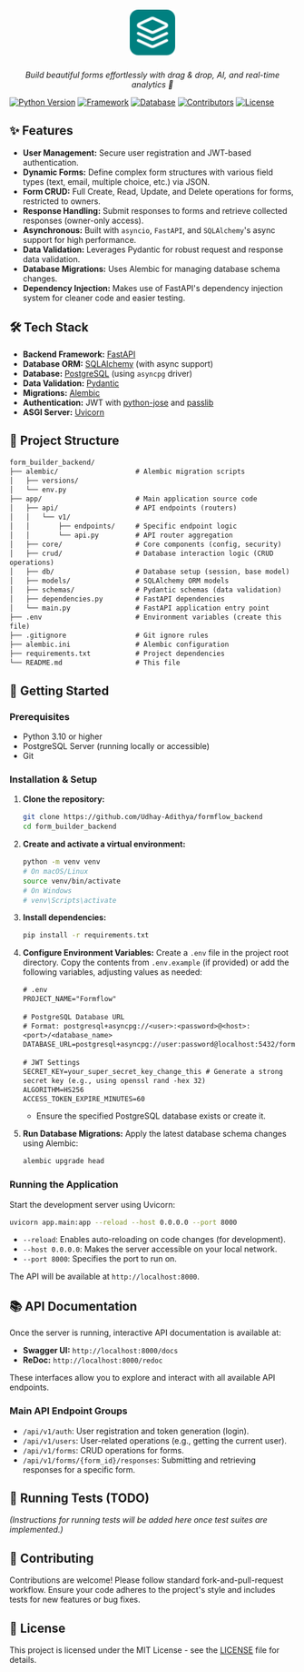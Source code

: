 <h1 align="center">
  <img src="public/logo/formflow-logo-rounded.svg" height="80" alt="FormFlow logo">
</h1>

<p align="center"><i>Build beautiful forms effortlessly with drag & drop, AI, and real-time analytics 🚀</i></p>


[![Python Version](https://img.shields.io/badge/python-3.10+-blue.svg)](https://www.python.org/downloads/)
[![Framework](https://img.shields.io/badge/Framework-FastAPI-green.svg)](https://fastapi.tiangolo.com/)
[![Database](https://img.shields.io/badge/Database-PostgreSQL-blue.svg)](https://www.postgresql.org/)
[![Contributors](https://img.shields.io/github/contributors/Udhay-Adithya/formflow?style=flat-square)](https://github.com/Udhay-Adithya/formflow_builder/graphs/contributors)
[![License](https://img.shields.io/badge/License-MIT-yellow.svg)](LICENSE)

## ✨ Features

*   **User Management:** Secure user registration and JWT-based authentication.
*   **Dynamic Forms:** Define complex form structures with various field types (text, email, multiple choice, etc.) via JSON.
*   **Form CRUD:** Full Create, Read, Update, and Delete operations for forms, restricted to owners.
*   **Response Handling:** Submit responses to forms and retrieve collected responses (owner-only access).
*   **Asynchronous:** Built with `asyncio`, `FastAPI`, and `SQLAlchemy`'s async support for high performance.
*   **Data Validation:** Leverages Pydantic for robust request and response data validation.
*   **Database Migrations:** Uses Alembic for managing database schema changes.
*   **Dependency Injection:** Makes use of FastAPI's dependency injection system for cleaner code and easier testing.

## 🛠️ Tech Stack

*   **Backend Framework:** [FastAPI](https://fastapi.tiangolo.com/)
*   **Database ORM:** [SQLAlchemy](https://www.sqlalchemy.org/) (with async support)
*   **Database:** [PostgreSQL](https://www.postgresql.org/) (using `asyncpg` driver)
*   **Data Validation:** [Pydantic](https://pydantic-docs.helpmanual.io/)
*   **Migrations:** [Alembic](https://alembic.sqlalchemy.org/)
*   **Authentication:** JWT with [python-jose](https://github.com/mpdavis/python-jose) and [passlib](https://passlib.readthedocs.io/)
*   **ASGI Server:** [Uvicorn](https://www.uvicorn.org/)

## 📂 Project Structure

```
form_builder_backend/
├── alembic/                   # Alembic migration scripts
│   ├── versions/
│   └── env.py
├── app/                       # Main application source code
│   ├── api/                   # API endpoints (routers)
│   │   └── v1/
│   │       ├── endpoints/     # Specific endpoint logic
│   │       └── api.py         # API router aggregation
│   ├── core/                  # Core components (config, security)
│   ├── crud/                  # Database interaction logic (CRUD operations)
│   ├── db/                    # Database setup (session, base model)
│   ├── models/                # SQLAlchemy ORM models
│   ├── schemas/               # Pydantic schemas (data validation)
│   ├── dependencies.py        # FastAPI dependencies
│   └── main.py                # FastAPI application entry point
├── .env                       # Environment variables (create this file)
├── .gitignore                 # Git ignore rules
├── alembic.ini                # Alembic configuration
├── requirements.txt           # Project dependencies
└── README.md                  # This file
```

## 🚀 Getting Started

### Prerequisites

*   Python 3.10 or higher
*   PostgreSQL Server (running locally or accessible)
*   Git

### Installation & Setup

1.  **Clone the repository:**
    ```bash
    git clone https://github.com/Udhay-Adithya/formflow_backend
    cd form_builder_backend
    ```

2.  **Create and activate a virtual environment:**
    ```bash
    python -m venv venv
    # On macOS/Linux
    source venv/bin/activate
    # On Windows
    # venv\Scripts\activate
    ```

3.  **Install dependencies:**
    ```bash
    pip install -r requirements.txt
    ```

4.  **Configure Environment Variables:**
    Create a `.env` file in the project root directory. Copy the contents from `.env.example` (if provided) or add the following variables, adjusting values as needed:

    ```dotenv
    # .env
    PROJECT_NAME="Formflow"

    # PostgreSQL Database URL
    # Format: postgresql+asyncpg://<user>:<password>@<host>:<port>/<database_name>
    DATABASE_URL=postgresql+asyncpg://user:password@localhost:5432/formflow_db

    # JWT Settings
    SECRET_KEY=your_super_secret_key_change_this # Generate a strong secret key (e.g., using openssl rand -hex 32)
    ALGORITHM=HS256
    ACCESS_TOKEN_EXPIRE_MINUTES=60
    ```
    *   Ensure the specified PostgreSQL database exists or create it.

5.  **Run Database Migrations:**
    Apply the latest database schema changes using Alembic:
    ```bash
    alembic upgrade head
    ```

### Running the Application

Start the development server using Uvicorn:

```bash
uvicorn app.main:app --reload --host 0.0.0.0 --port 8000
```

*   `--reload`: Enables auto-reloading on code changes (for development).
*   `--host 0.0.0.0`: Makes the server accessible on your local network.
*   `--port 8000`: Specifies the port to run on.

The API will be available at `http://localhost:8000`.

## 📚 API Documentation

Once the server is running, interactive API documentation is available at:

*   **Swagger UI:** `http://localhost:8000/docs`
*   **ReDoc:** `http://localhost:8000/redoc`

These interfaces allow you to explore and interact with all available API endpoints.

### Main API Endpoint Groups

*   `/api/v1/auth`: User registration and token generation (login).
*   `/api/v1/users`: User-related operations (e.g., getting the current user).
*   `/api/v1/forms`: CRUD operations for forms.
*   `/api/v1/forms/{form_id}/responses`: Submitting and retrieving responses for a specific form.

## 🧪 Running Tests (TODO)

*(Instructions for running tests will be added here once test suites are implemented.)*

## 🤝 Contributing

Contributions are welcome! Please follow standard fork-and-pull-request workflow. Ensure your code adheres to the project's style and includes tests for new features or bug fixes.

## 📄 License

This project is licensed under the MIT License - see the [LICENSE](LICENSE) file for details.